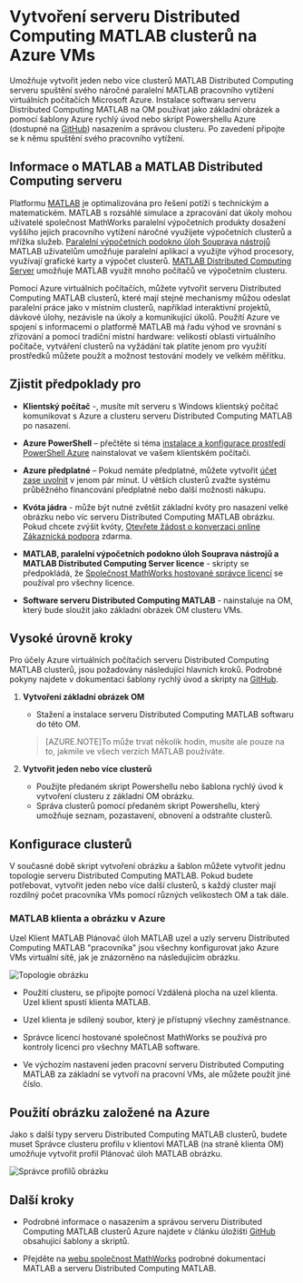 <properties
   pageTitle="MATLAB clusterů virtuálních počítačích | Microsoft Azure"
   description="Umožňuje vytvořit MATLAB Distributed Computing serveru clusterů spuštění svého náročné paralelní MATLAB pracovního vytížení virtuálních počítačích Microsoft Azure"
   services="virtual-machines-windows"
   documentationCenter=""
   authors="mscurrell"
   manager="timlt"
   editor=""/>

<tags
   ms.service="virtual-machines-windows"
   ms.devlang="na"
   ms.topic="article"
   ms.tgt_pltfrm="Windows"
   ms.workload="infrastructure-services"
   ms.date="05/09/2016"
   ms.author="markscu"/>

# <a name="create-matlab-distributed-computing-server-clusters-on-azure-vms"></a>Vytvoření serveru Distributed Computing MATLAB clusterů na Azure VMs 

Umožňuje vytvořit jeden nebo více clusterů MATLAB Distributed Computing serveru spuštění svého náročné paralelní MATLAB pracovního vytížení virtuálních počítačích Microsoft Azure. Instalace softwaru serveru Distributed Computing MATLAB na OM používat jako základní obrázek a pomocí šablony Azure rychlý úvod nebo skript Powershellu Azure (dostupné na [GitHub](https://github.com/Azure/azure-quickstart-templates/tree/master/matlab-cluster)) nasazením a správou clusteru. Po zavedení připojte se k němu spuštění svého pracovního vytížení. 

## <a name="about-matlab-and-matlab-distributed-computing-server"></a>Informace o MATLAB a MATLAB Distributed Computing serveru 

Platformu [MATLAB](http://www.mathworks.com/products/matlab/) je optimalizována pro řešení potíží s technickým a matematickém. MATLAB s rozsáhlé simulace a zpracování dat úkoly mohou uživatelé společnost MathWorks paralelní výpočetních produkty dosažení vyššího jejich pracovního vytížení náročné využijete výpočetních clusterů a mřížka služeb. [Paralelní výpočetních podokno úloh Souprava nástrojů](http://www.mathworks.com/products/parallel-computing/) MATLAB uživatelům umožňuje paralelní aplikací a využijte výhod procesory, využívají grafické karty a výpočet clusterů. [MATLAB Distributed Computing Server](http://www.mathworks.com/products/distriben/) umožňuje MATLAB využít mnoho počítačů ve výpočetním clusteru. 


Pomocí Azure virtuálních počítačích, můžete vytvořit serveru Distributed Computing MATLAB clusterů, které mají stejné mechanismy můžou odeslat paralelní práce jako v místním clusterů, například interaktivní projektů, dávkové úlohy, nezávisle na úkoly a komunikující úkolů. Použití Azure ve spojení s informacemi o platformě MATLAB má řadu výhod ve srovnání s zřizování a pomocí tradiční místní hardware: velikostí oblasti virtuálního počítače, vytváření clusterů na vyžádání tak platíte jenom pro využití prostředků můžete použít a možnost testování modely ve velkém měřítku.  

## <a name="prerequisites"></a>Zjistit předpoklady pro

* **Klientský počítač** -, musíte mít serveru s Windows klientský počítač komunikovat s Azure a clusteru serveru Distributed Computing MATLAB po nasazení. 

* **Azure PowerShell** – přečtěte si téma [instalace a konfigurace prostředí PowerShell Azure](../powershell-install-configure.md) nainstalovat ve vašem klientském počítači. 

* **Azure předplatné** – Pokud nemáte předplatné, můžete vytvořit [účet zase uvolnit](https://azure.microsoft.com/free/) v jenom pár minut. U větších clusterů zvažte systému průběžného financování předplatné nebo další možnosti nákupu. 

* **Kvóta jádra** - může být nutné zvětšit základní kvóty pro nasazení velké obrázku nebo víc serveru Distributed Computing MATLAB obrázku. Pokud chcete zvýšit kvóty, [Otevřete žádost o konverzaci online Zákaznická podpora](https://azure.microsoft.com/blog/2014/06/04/azure-limits-quotas-increase-requests/) zdarma. 

* **MATLAB, paralelní výpočetních podokno úloh Souprava nástrojů a MATLAB Distributed Computing Server licence** - skripty se předpokládá, že [Společnost MathWorks hostované správce licencí](http://www.mathworks.com/products/parallel-computing/mathworks-hosted-license-manager/) se používal pro všechny licence.  

* **Software serveru Distributed Computing MATLAB** - nainstaluje na OM, který bude sloužit jako základní obrázek OM clusteru VMs. 


## <a name="high-level-steps"></a>Vysoké úrovně kroky

Pro účely Azure virtuálních počítačích serveru Distributed Computing MATLAB clusterů, jsou požadovány následující hlavních kroků. Podrobné pokyny najdete v dokumentaci šablony rychlý úvod a skripty na [GitHub](https://github.com/Azure/azure-quickstart-templates/tree/master/matlab-cluster).

1. **Vytvoření základní obrázek OM**  
    * Stažení a instalace serveru Distributed Computing MATLAB softwaru do této OM. 

    >[AZURE.NOTE]To může trvat několik hodin, musíte ale pouze na to, jakmile ve všech verzích MATLAB používáte.   
    
2. **Vytvořit jeden nebo více clusterů**  
    * Použijte předaném skript Powershellu nebo šablona rychlý úvod k vytvoření clusteru z základní OM obrázku.   
    * Správa clusterů pomocí předaném skript Powershellu, který umožňuje seznam, pozastavení, obnovení a odstraňte clusterů. 
 
## <a name="cluster-configurations"></a>Konfigurace clusterů 

V současné době skript vytvoření obrázku a šablon můžete vytvořit jednu topologie serveru Distributed Computing MATLAB. Pokud budete potřebovat, vytvořit jeden nebo více další clusterů, s každý cluster mají rozdílný počet pracovníka VMs pomocí různých velikostech OM a tak dále. 

### <a name="matlab-client-and-cluster-in-azure"></a>MATLAB klienta a obrázku v Azure 

Uzel Klient MATLAB Plánovač úloh MATLAB uzel a uzly serveru Distributed Computing MATLAB "pracovníka" jsou všechny konfigurovat jako Azure VMs virtuální sítě, jak je znázorněno na následujícím obrázku. 

![Topologie obrázku](./media/virtual-machines-windows-matlab-mdcs-cluster/mdcs_cluster.png)

* Použití clusteru, se připojte pomocí Vzdálená plocha na uzel klienta. Uzel klient spustí klienta MATLAB. 

* Uzel klienta je sdílený soubor, který je přístupný všechny zaměstnance.

* Správce licencí hostované společnost MathWorks se používá pro kontroly licenci pro všechny MATLAB software. 

* Ve výchozím nastavení jeden pracovní serveru Distributed Computing MATLAB za základní se vytvoří na pracovní VMs, ale můžete použít jiné číslo. 


## <a name="use-an-azure-based-cluster"></a>Použití obrázku založené na Azure 

Jako s další typy serveru Distributed Computing MATLAB clusterů, budete muset Správce clusteru profilu v klientovi MATLAB (na straně klienta OM) umožňuje vytvořit profil Plánovač úloh MATLAB obrázku.

![Správce profilů obrázku](./media/virtual-machines-windows-matlab-mdcs-cluster/cluster_profile_manager.png)

## <a name="next-steps"></a>Další kroky

* Podrobné informace o nasazením a správou serveru Distributed Computing MATLAB clusterů Azure najdete v článku úložišti [GitHub](https://github.com/Azure/azure-quickstart-templates/tree/master/matlab-cluster) obsahující šablony a skriptů. 

* Přejděte na [webu společnost MathWorks](http://www.mathworks.com/) podrobné dokumentaci MATLAB a serveru Distributed Computing MATLAB.
